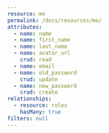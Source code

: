 ```yaml
---
resource: me
permalink: /docs/resources/me/
attributes:
  - name: name
  - name: first_name
  - name: last_name
  - name: avatar_url
    crud: read
  - name: email
  - name: old_password
    crud: update
  - name: new_password
    crud: create
relationships:
  - resource: roles
    hasMany: true
filters: null
---
```

